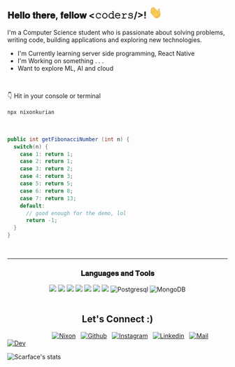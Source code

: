 ## 𝐇𝐞𝐥𝐥𝐨 𝐭𝐡𝐞𝐫𝐞, 𝐟𝐞𝐥𝐥𝐨𝐰 <𝚌𝚘𝚍𝚎𝚛𝚜/>! <img src="https://github.com/ABSphreak/ABSphreak/blob/master/gifs/Hi.gif" width="30px">

I'm a Computer Science student who is passionate about solving problems, writing code, building applications and exploring new technologies.


* I'm Currently learning server side programming, React Native 
* I'm Working on something . . .
* Want to explore ML, AI and cloud

<br/>

👇 Hit in your console or terminal 

```bash
npx nixonkurian
```

<br />

``` Java
public int getFibonacciNumber (int n) {
  switch(n) {
    case 1: return 1;
    case 2: return 1;
    case 3: return 2;
    case 4: return 3;
    case 5: return 5;
    case 6: return 8;
    case 7: return 13;
    default: 
      // good enough for the demo, lol
      return -1;
  }
}
```
<br/>

----
<div align="center">   
  <h3>𝐋𝐚𝐧𝐠𝐮𝐚𝐠𝐞𝐬 𝐚𝐧𝐝 𝐓𝐨𝐨𝐥𝐬 </h3> 
  <img src="https://media3.giphy.com/media/LMt9638dO8dftAjtco/200.webp?cid=ecf05e47qzdncmkkfxncku5j676ecfh10g9xgetoug67pw74&rid=200.webp&ct=s" width="50"> <img src="https://media0.giphy.com/media/ln7z2eWriiQAllfVcn/200w.webp?cid=ecf05e47evppwc94cpfmj1c3rm06yw747eok5qtgfyfk84he&rid=200w.webp&ct=s" width="50"> <img src="https://media3.giphy.com/media/kdFc8fubgS31b8DsVu/giphy.webp?cid=ecf05e47erc42k76ahya06jjjykhmwqc3miu3k48x40pb1e3&rid=giphy.webp&ct=s" width="50"> <img src="https://media4.giphy.com/media/RJzm826vu7WbJvBtxX/200.webp?cid=ecf05e47evppwc94cpfmj1c3rm06yw747eok5qtgfyfk84he&rid=200.webp&ct=s" width="50">  <img src="https://media3.giphy.com/media/IdyAQJVN2kVPNUrojM/200.webp?cid=ecf05e47qzyihmkyxe6m8rl9p82ua41vuhnypi6a6ev7dvoh&rid=200.webp&ct=s" width="50"> <img src="https://media4.giphy.com/media/kH1DBkPNyZPOk0BxrM/100.webp?cid=ecf05e4771i5lgb8yqxfc8zq30qffy3o629h8dl8j0s89nbg&rid=100.webp&ct=s" width="70"> <img src="https://media4.giphy.com/media/jnDKffgCfGYOp6cMTK/200.webp?cid=ecf05e47orr1b9hbel20d9cg77nqnm6fhs6gywlytcjexv7g&rid=200.webp&ct=s" width="50" > <img src="https://img.shields.io/badge/-black?style=flat&logo=postgresql" width="60" alt="Postgresql"> <img src="https://img.shields.io/badge/-black?style=flat&logo=mongodb&label" width="60" alt="MongoDB">
</div>
<br/>

<div align="center">
  <h2>Let's Connect :)</h2>
  </div>

&nbsp; &nbsp; &nbsp; &nbsp; &nbsp; &nbsp; &nbsp; &nbsp; &nbsp; &nbsp; &nbsp; &nbsp; &nbsp;
[![Nixon](https://img.shields.io/badge/-Portfolio-141f33?style=flat-square&logo=googlechrome&logoColor=white)](https://nixonkurian.netlify.app/) &nbsp;
[![Github](https://img.shields.io/badge/-Scarface69420-black?style=flat-square&logo=github)](https://github.com/Scarface69420) &nbsp;
[![Instagram](https://img.shields.io/badge/-fizz_nix-red?style=flat-square&logo=instagram&logoColor=white&link=https://www.instagram.com/fizz_nix)](https://www.instagram.com/fizz_nix) &nbsp;
[![Linkedin](https://img.shields.io/badge/-Nixon%20Kurian-%230077B5.svg?style=flat-square&logo=linkedin&logoColor=white&link=https://www.linkedin.com/in/nixon-kurian-5438b320b/)](https://www.linkedin.com/in/nixon-kurian-5438b320b/) &nbsp;
[![Mail](https://img.shields.io/badge/-nixonkurian.nk@gmail.com-gray?style=flat-square&logo=gmail&logoColor=red&link=https://www.linkedin.com/in/nixon-kurian-5438b320b/)](mailto:nixonkurian.nk@gmail.com) &nbsp;
[![Dev](https://img.shields.io/badge/-scarface69420-black?style=flat-square&logo=dev.to)](https://dev.to/scarface69420) 



  ![Scarface's stats](https://github-readme-stats.vercel.app/api?username=Scarface69420&show_icons=true&theme=dark)




<!--
**Scarface69420/Scarface69420** is a ✨ _special_ ✨ repository because its `README.md` (this file) appears on your GitHub profile.


Here are some ideas to get you started:

- 🔭 I’m currently working on ...
- 🌱 I’m currently learning ...
- 👯 I’m looking to collaborate on ...
- 🤔 I’m looking for help with ...
- 💬 Ask me about ...
- 📫 How to reach me: ...
- 😄 Pronouns: ...
- ⚡ Fun fact: ...

(https://img.shields.io/github/followers/Scarface69420?label=Follow&style=social)
<img src="https://media3.giphy.com/media/bx3Cvt88j7PtM4SOaS/200.webp?cid=ecf05e47agyes41kbucqjzoip9rzw6z2vl3ai47bfy14e04g&rid=200.webp&ct=s" width="35">
[<img align="left" alt="bilgehangecici.site" width="40px" src="https://i.pinimg.com/originals/1d/46/dd/1d46dda5b99cf1a91a1e2377fb948b36.gif" />][website]
[<img align="left" alt="bilgehangecici | LinkedIn" width="35px" src="https://i.pinimg.com/originals/de/b4/6f/deb46f02a59e3b3a2aa58fac16290d63.gif" />][linkedin]
[<img align="left" alt="bilgehangecici | Instagram" width="40px" src="https://thumbs.gfycat.com/OrnateOrneryFoal-max-1mb.gif" />][instagram]
-->
